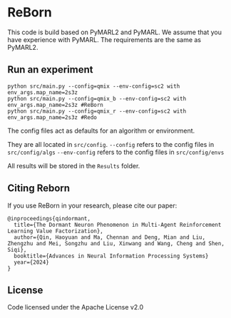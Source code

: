 # ReBorn

This code is build based on PyMARL2 and PyMARL. We assume that you have experience with PyMARL. The requirements are the same as PyMARL2.

## Run an experiment 

```shell
python src/main.py --config=qmix --env-config=sc2 with env_args.map_name=2s3z
python src/main.py --config=qmix_b --env-config=sc2 with env_args.map_name=2s3z #ReBorn
python src/main.py --config=qmix_r --env-config=sc2 with env_args.map_name=2s3z #Redo
```

The config files act as defaults for an algorithm or environment. 

They are all located in `src/config`.
`--config` refers to the config files in `src/config/algs`
`--env-config` refers to the config files in `src/config/envs`

All results will be stored in the `Results` folder.

## Citing Reborn
If you use ReBorn in your research, please cite our paper:
```shell
@inproceedings{qindormant,
  title={The Dormant Neuron Phenomenon in Multi-Agent Reinforcement Learning Value Factorization},
  author={Qin, Haoyuan and Ma, Chennan and Deng, Mian and Liu, Zhengzhu and Mei, Songzhu and Liu, Xinwang and Wang, Cheng and Shen, Siqi},
  booktitle={Advances in Neural Information Processing Systems}
  year={2024}
}
```

## License

Code licensed under the Apache License v2.0
